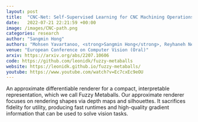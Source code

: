 ```yaml
---
layout: post
title:  "CNC-Net: Self-Supervised Learning for CNC Machining Operations"
date:   2022-07-21 22:21:59 +00:00
image: /images/CNC-path.png
categories: research
author: "Sangmin Hong"
authors: "Mohsen Yavartanoo, <strong>Sangmin Hong</strong>, Reyhaneh Neshatvar, Kyoung Mu Lee"
venue: "European Conference on Computer Vision (Oral)"
arxiv: https://arxiv.org/abs/2207.10606
code: https://github.com/leonidk/fuzzy-metaballs
website: https://leonidk.github.io/fuzzy-metaballs/
youtube: https://www.youtube.com/watch?v=Ec7cxEc9eOU
---
```

An approximate differentiable renderer for a compact, interpretable representation, which we call Fuzzy Metaballs. Our approximate renderer focuses on rendering shapes via depth maps and silhouettes. It sacrifices fidelity for utility, producing fast runtimes and high-quality gradient information that can be used to solve vision tasks.
